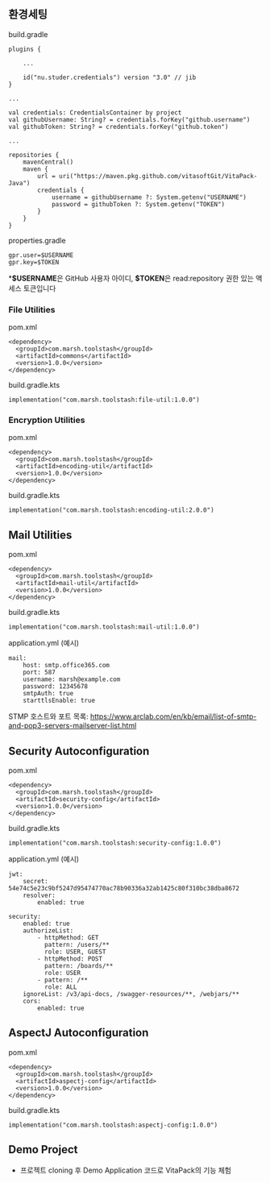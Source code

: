 ## 환경세팅

build.gradle
```
plugins {
    
    ...
    
    id("nu.studer.credentials") version "3.0" // jib
}

...

val credentials: CredentialsContainer by project
val githubUsername: String? = credentials.forKey("github.username")
val githubToken: String? = credentials.forKey("github.token")

...

repositories {
    mavenCentral()
    maven {
        url = uri("https://maven.pkg.github.com/vitasoftGit/VitaPack-Java")
        credentials {
            username = githubUsername ?: System.getenv("USERNAME")
            password = githubToken ?: System.getenv("TOKEN")
        }
	}
}
```

properties.gradle
```
gpr.user=$USERNAME
gpr.key=$TOKEN
```
***\$USERNAME**은 GitHub 사용자 아이디, **\$TOKEN**은 read:repository 권한 있는 액세스 토큰입니다


### File Utilities

pom.xml
```
<dependency>
  <groupId>com.marsh.toolstash</groupId>
  <artifactId>commons</artifactId>
  <version>1.0.0</version>
</dependency> 
```

build.gradle.kts
```
implementation("com.marsh.toolstash:file-util:1.0.0")
```

### Encryption Utilities

pom.xml
```
<dependency>
  <groupId>com.marsh.toolstash</groupId>
  <artifactId>encoding-util</artifactId>
  <version>1.0.0</version>
</dependency> 
```

build.gradle.kts
```
implementation("com.marsh.toolstash:encoding-util:2.0.0")
```


## Mail Utilities

pom.xml
```
<dependency>
  <groupId>com.marsh.toolstash</groupId>
  <artifactId>mail-util</artifactId>
  <version>1.0.0</version>
</dependency> 
```

build.gradle.kts
```
implementation("com.marsh.toolstash:mail-util:1.0.0")
```

application.yml (예시)
```
mail:
    host: smtp.office365.com
    port: 587
    username: marsh@example.com
    password: 12345678
    smtpAuth: true
    starttlsEnable: true
```

STMP 호스트와 포트 목록: https://www.arclab.com/en/kb/email/list-of-smtp-and-pop3-servers-mailserver-list.html

## Security Autoconfiguration

pom.xml
```
<dependency>
  <groupId>com.marsh.toolstash</groupId>
  <artifactId>security-config</artifactId>
  <version>1.0.0</version>
</dependency> 
```

build.gradle.kts
```
implementation("com.marsh.toolstash:security-config:1.0.0")
```

application.yml (예시)
```
jwt:
    secret: 54e74c5e23c9bf5247d95474770ac78b90336a32ab1425c80f310bc38dba8672
    resolver:
        enabled: true

security:
    enabled: true
	authorizeList:
		- httpMethod: GET
		  pattern: /users/**
		  role: USER, GUEST
		- httpMethod: POST
		  pattern: /boards/**
		  role: USER
		- pattern: /**
		  role: ALL
	ignoreList: /v3/api-docs, /swagger-resources/**, /webjars/**
	cors:
	    enabled: true
```

## AspectJ Autoconfiguration

pom.xml
```
<dependency>
  <groupId>com.marsh.toolstash</groupId>
  <artifactId>aspectj-config</artifactId>
  <version>1.0.0</version>
</dependency> 
```

build.gradle.kts
```
implementation("com.marsh.toolstash:aspectj-config:1.0.0")
```

## Demo Project

- 프로젝트 cloning 후 Demo Application 코드로 VitaPack의 기능 체험
